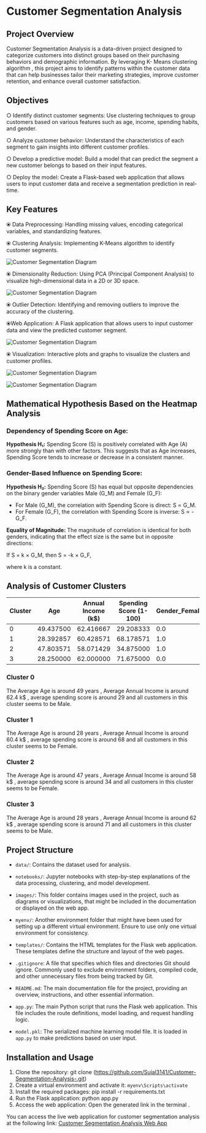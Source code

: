 
# Customer Segmentation Analysis




## Project Overview

Customer Segmentation Analysis is a data-driven project designed to categorize customers into distinct groups based on their purchasing behaviors and demographic information. By leveraging K- Means clustering algorithm , this project aims to identify patterns within the customer data that can help businesses tailor their marketing strategies, improve customer retention, and enhance overall customer satisfaction.

## Objectives

○  Identify distinct customer segments: Use clustering techniques to group customers based on various features such as age, income, spending habits, and gender.

○ Analyze customer behavior: Understand the characteristics of each segment to gain insights into different customer profiles.

○ Develop a predictive model: Build a model that can predict the segment a new customer belongs to based on their input features.

○ Deploy the model: Create a Flask-based web application that allows users to input customer data and receive a segmentation prediction in real-time.

## Key Features
⦿ Data Preprocessing: Handling missing values, encoding categorical variables, and standardizing features.

⦿ Clustering Analysis: Implementing K-Means  algorithm to identify customer segments.

![Customer Segmentation Diagram](images/Elbow_Method.png)


⦿ Dimensionality Reduction: Using PCA (Principal Component Analysis) to visualize high-dimensional data in a 2D or 3D space.

![Customer Segmentation Diagram](images/PCA.png)

⦿ Outlier Detection: Identifying and removing outliers to improve the accuracy of the clustering.

⦿Web Application: A Flask application that allows users to input customer data and view the predicted customer segment.

![Customer Segmentation Diagram](images/Flask_web_app.png)


⦿ Visualization: Interactive plots and graphs to visualize the clusters and customer profiles.

![Customer Segmentation Diagram](images/Heatmap.png)

![Customer Segmentation Diagram](images/Cluster_distribution.png)

##  Mathematical Hypothesis Based on the Heatmap Analysis

### Dependency of Spending Score on Age:

**Hypothesis H₁:** Spending Score (S) is positively correlated with Age (A) more strongly than with other factors. This suggests that as Age increases, Spending Score tends to increase or decrease in a consistent manner.

### Gender-Based Influence on Spending Score:

**Hypothesis H₂:** Spending Score (S) has equal but opposite dependencies on the binary gender variables Male (G_M) and Female (G_F):

- For Male (G_M), the correlation with Spending Score is direct: S ∝ G_M.
- For Female (G_F), the correlation with Spending Score is inverse: S ∝ -G_F.

**Equality of Magnitude:** The magnitude of correlation is identical for both genders, indicating that the effect size is the same but in opposite directions:

If S = k × G_M, then S = -k × G_F,

where k is a constant.

## Analysis of Customer Clusters

| Cluster | Age       | Annual Income (k$) | Spending Score (1-100) | Gender_Female | Gender_Male |
|---------|-----------|-------------------|------------------------|---------------|-------------|
| 0       | 49.437500 | 62.416667          | 29.208333               | 0.0           | 1.0         |
| 1       | 28.392857 | 60.428571          | 68.178571               | 1.0           | 0.0         |
| 2       | 47.803571 | 58.071429          | 34.875000               | 1.0           | 0.0         |
| 3       | 28.250000 | 62.000000          | 71.675000               | 0.0           | 1.0         |

### Cluster 0
The Average Age is around 49 years , Average Annual Income is around 62.4 k$ , average spending score is around 29 and all customers in this cluster seems to be Male.

### Cluster 1
The Average Age is around 28 years , Average Annual Income is around 60.4 k$ , average spending score is around 68 and all customers in this cluster seems to be Female.

### Cluster 2
The Average Age is around 47 years , Average Annual Income is around 58 k$ , average spending score is around 34 and all customers in this cluster seems to be Female.

### Cluster 3
The Average Age is around 28 years , Average Annual Income is around 62 k$ , average spending score is around 71 and all customers in this cluster seems to be Male.


## Project Structure


- `data/`: Contains the dataset used for analysis.

- `notebooks/`: Jupyter notebooks with step-by-step explanations of the data processing, clustering, and model development.

- `images/`: This folder contains images used in the project, such as diagrams or visualizations, that might be included in the documentation or displayed on the web app.

- `myenv/`: Another environment folder that might have been used for setting up a different virtual environment. Ensure to use only one virtual environment for consistency.

- `templates/`: Contains the HTML templates for the Flask web application. These templates define the structure and layout of the web pages.

- `.gitignore`: A file that specifies which files and directories Git should ignore. Commonly used to exclude environment folders, compiled code, and other unnecessary files from being tracked by Git.

- `README.md`: The main documentation file for the project, providing an overview, instructions, and other essential information.

- `app.py`: The main Python script that runs the Flask web application. This file includes the route definitions, model loading, and request handling logic.

- `model.pkl`: The serialized machine learning model file. It is loaded in `app.py` to make predictions based on user input.

## Installation and Usage
1. Clone the repository:
   git clone (https://github.com/Sujal3141/Customer-Segmentation-Analysis-.git)
2. Create a virtual environment and activate it:
  `myenv\Scripts\activate`
3. Install the required packages:
   pip install -r requirements.txt
4. Run the Flask application:
    python app.py
5. Access the web application:
    Open the generated link in the terminal .
   
You can access the live web application for customer segmentation analysis at the following link:
[Customer Segmentation Analysis Web App](https://customer-segmentation-analysis.onrender.com/)
